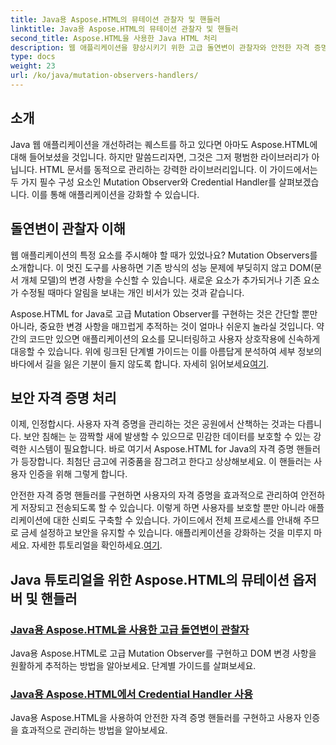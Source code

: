 ```yaml
---
title: Java용 Aspose.HTML의 뮤테이션 관찰자 및 핸들러
linktitle: Java용 Aspose.HTML의 뮤테이션 관찰자 및 핸들러
second_title: Aspose.HTML을 사용한 Java HTML 처리
description: 웹 애플리케이션을 향상시키기 위한 고급 돌연변이 관찰자와 안전한 자격 증명 핸들러를 다루는 Java용 Aspose.HTML 튜토리얼을 살펴보세요.
type: docs
weight: 23
url: /ko/java/mutation-observers-handlers/
---
```

## 소개

Java 웹 애플리케이션을 개선하려는 퀘스트를 하고 있다면 아마도 Aspose.HTML에 대해 들어보셨을 것입니다. 하지만 말씀드리자면, 그것은 그저 평범한 라이브러리가 아닙니다. HTML 문서를 동적으로 관리하는 강력한 라이브러리입니다. 이 가이드에서는 두 가지 필수 구성 요소인 Mutation Observer와 Credential Handler를 살펴보겠습니다. 이를 통해 애플리케이션을 강화할 수 있습니다. 

## 돌연변이 관찰자 이해

웹 애플리케이션의 특정 요소를 주시해야 할 때가 있었나요? Mutation Observers를 소개합니다. 이 멋진 도구를 사용하면 기존 방식의 성능 문제에 부딪히지 않고 DOM(문서 개체 모델)의 변경 사항을 수신할 수 있습니다. 새로운 요소가 추가되거나 기존 요소가 수정될 때마다 알림을 보내는 개인 비서가 있는 것과 같습니다. 

Aspose.HTML for Java로 고급 Mutation Observer를 구현하는 것은 간단할 뿐만 아니라, 중요한 변경 사항을 매끄럽게 추적하는 것이 얼마나 쉬운지 놀라실 것입니다. 약간의 코드만 있으면 애플리케이션의 요소를 모니터링하고 사용자 상호작용에 신속하게 대응할 수 있습니다. 위에 링크된 단계별 가이드는 이를 아름답게 분석하여 세부 정보의 바다에서 길을 잃은 기분이 들지 않도록 합니다. 자세히 읽어보세요[여기](./mutation-observer/).

## 보안 자격 증명 처리

이제, 인정합시다. 사용자 자격 증명을 관리하는 것은 공원에서 산책하는 것과는 다릅니다. 보안 침해는 눈 깜짝할 새에 발생할 수 있으므로 민감한 데이터를 보호할 수 있는 강력한 시스템이 필요합니다. 바로 여기서 Aspose.HTML for Java의 자격 증명 핸들러가 등장합니다. 최첨단 금고에 귀중품을 잠그려고 한다고 상상해보세요. 이 핸들러는 사용자 인증을 위해 그렇게 합니다.

안전한 자격 증명 핸들러를 구현하면 사용자의 자격 증명을 효과적으로 관리하여 안전하게 저장되고 전송되도록 할 수 있습니다. 이렇게 하면 사용자를 보호할 뿐만 아니라 애플리케이션에 대한 신뢰도 구축할 수 있습니다. 가이드에서 전체 프로세스를 안내해 주므로 금세 설정하고 보안을 유지할 수 있습니다. 애플리케이션을 강화하는 것을 미루지 마세요. 자세한 튜토리얼을 확인하세요.[여기](./credential-handler/).

## Java 튜토리얼을 위한 Aspose.HTML의 뮤테이션 옵저버 및 핸들러
### [Java용 Aspose.HTML을 사용한 고급 돌연변이 관찰자](./mutation-observer/)
Java용 Aspose.HTML로 고급 Mutation Observer를 구현하고 DOM 변경 사항을 원활하게 추적하는 방법을 알아보세요. 단계별 가이드를 살펴보세요.
### [Java용 Aspose.HTML에서 Credential Handler 사용](./credential-handler/)
Java용 Aspose.HTML을 사용하여 안전한 자격 증명 핸들러를 구현하고 사용자 인증을 효과적으로 관리하는 방법을 알아보세요.